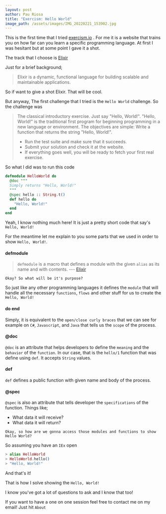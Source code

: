 ```yaml
---
layout: post
author: Pau Riosa
title: "Exercism: Hello World"
image_path: /assets/images/IMG_20220221_153902.jpg
---
```


This is the first time that I tried [exercism.io](https://exercism.io) . For me it is a website that trains you on how far can you learn a specific 
programming language. At first I was hesitant but at some point I gave it a shot.

The track that I choose is [Elixir](https://elixir-lang.org/)

Just for a brief background;

> Elixir is a dynamic, functional language for building scalable and maintainable applications.

So if want to give a shot Elixir. That will be cool.

But anyway, The first challenge that I tried is the `Hello World` challenge. So the challenge was

> The classical introductory exercise. Just say "Hello, World!".
> "Hello, World!" is the traditional first program for beginning programming in a new language or environment.
> The objectives are simple:
> Write a function that returns the string "Hello, World!".
>  - Run the test suite and make sure that it succeeds.
>  - Submit your solution and check it at the website.
>  - If everything goes well, you will be ready to fetch your first real exercise.

So what I did was to run this code

```elixir
defmodule HelloWorld do
  @doc """
  Simply returns "Hello, World!"
  """
  @spec hello :: String.t()
  def hello do
    "Hello, World!"
  end
end
```

Yeah, I know nothing much here! It is just a pretty short code that say's `Hello, World!`

For the meantime let me explain to you some parts that we used in order to show `Hello, World!`.

#### defmodule

> `defmodule` is a macro that defines a module with the given `alias` as its name and with contents.
> --- [Elixir](https://hexdocs.pm/elixir/master/Kernel.html#defmodule/2)

`Okay? So what will be it's purpose?`

So just like any other programming languages it defines the `module` that will handle all the necessary `functions`,
`flows` and other stuff for us to create the `Hello, World!`


#### do end

Simply, it is equivalent to the `open/close curly braces` that we can see for example on `C#`, `Javascript`, and `Java` 
that tells us the `scope` of the process.

#### @doc

`@doc` is an attribute that helps developers to define the `meaning` and the `behavior` of the `function`. In our case, 
that is the `hello/1` function that was define using `def`. It accepts `String` values.

#### def

`def` defines a public function with given name and body of the process.

#### @spec

`@spec` is also an attribute that tells developer the `specifications` of the function. Things like;

- What data it will receive?
- What data it will return?


`Okay, so how are we gonna access those modules and functions to show Hello World?`

So assuming you have an `IEx` open
```elixir
> alias HelloWorld
> HelloWorld.hello()
> "Hello, World!"
```

And that's it!

That is how I solve showing the `Hello, World!` 

I know you've got a lot of questions to ask and I know that too!

If you want to have a one on one session feel free to contact me on my email! Just hit `About` 

